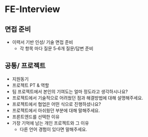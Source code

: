 # FE-Interview

## 면접 준비
* 이력서 기반 인성/ 기술 면접 준비
    * 각 항목 마다 질문 5-6개 질문/답변 준비


## 공통/ 프로젝트 
* 지원동기
* 프로젝트 PT & 역할
* 팀 프로젝트에서 본인의 기여도는 얼마 정도라고 생각하시나요?
* 프로젝트에서 기술적으로 어려웠던 점과 해결방법에 대해 설명해주세요.
* 프로젝트에서 협업은 어떤 식으로 진행하셨나요?
* 프로젝트에서 아쉬웠던 부분에 대해 말해주세요.
* 프론트엔드를 선택한 이유
* 가장 기억에 남는 개인 프로젝트와 그 이유
  * 다른 언어 경험이 있다면 말해주세요.




